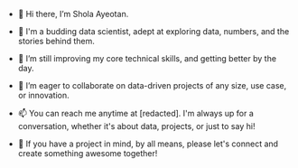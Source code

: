 - 👋 Hi there, I’m Shola Ayeotan.

- 👀 I'm a budding data scientist, adept at exploring data, numbers, and the stories behind them. 

- 🌱  I’m still improving my core technical skills, and getting better by the day.

- 💞️ I’m eager to collaborate on data-driven projects of any size, use case, or innovation.

- 📫 You can reach me anytime at [redacted]. I'm always up for a conversation, whether it's about data, projects, or just to say hi!

- 🤝 If you have a project in mind, by all means, please let's connect and create something awesome together!

<!---
Shola-Ayeotan/Shola-Ayeotan is a ✨ special ✨ repository because its `README.md` (this file) appears on your GitHub profile.
You can click the Preview link to take a look at your changes.
--->
